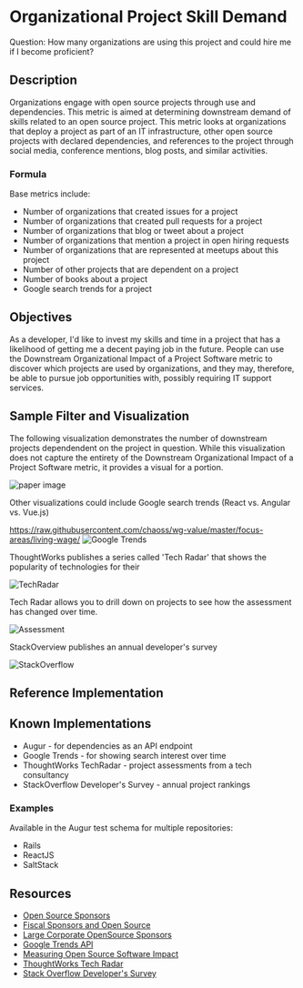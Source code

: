# Organizational Project Skill Demand

Question: How many organizations are using this project and could hire me if I become proficient?

## Description
Organizations engage with open source projects through use and dependencies. 
This metric is aimed at determining downstream demand of skills related to 
an open source project. This metric looks at organizations that deploy a 
project as part of an IT infrastructure, other open source projects with 
declared dependencies, and references to the project through social media, 
conference mentions, blog posts, and similar activities.

### Formula
Base metrics include:
- Number of organizations that created issues for a project
- Number of organizations that created pull requests for a project
- Number of organizations that blog or tweet about a project
- Number of organizations that mention a project in open hiring requests
- Number of organizations that are represented at meetups about this project
- Number of other projects that are dependent on a project
- Number of books about a project
- Google search trends for a project

## Objectives
As a developer, I'd like to invest my skills and time in a project that has a
likelihood of getting me a decent paying job in the future. People can use the
Downstream Organizational Impact of a Project Software metric to discover which
projects are used by organizations, and they may, therefore, be able to pursue
job opportunities with, possibly requiring IT support services.

## Sample Filter and Visualization

The following visualization demonstrates the number of downstream projects
dependendent on the project in question. While this visualization does not
capture the entirety of the Downstream Organizational Impact of a Project
Software metric, it provides a visual for a portion.

![paper image](https://raw.githubusercontent.com/chaoss/wg-value/master/focus-areas/living-wage/_paper.png)

Other visualizations could include Google search trends (React vs. Angular vs. Vue.js)

https://raw.githubusercontent.com/chaoss/wg-value/master/focus-areas/living-wage/
![Google Trends](https://raw.githubusercontent.com/chaoss/wg-value/master/focus-areas/living-wage/_google_trends.png)

ThoughtWorks publishes a series called 'Tech Radar' that shows the popularity of technologies for their

![TechRadar](https://raw.githubusercontent.com/chaoss/wg-value/master/focus-areas/living-wage/_tech_radar.png)

Tech Radar allows you to drill down on projects to see how the assessment has changed over time.

![Assessment](https://raw.githubusercontent.com/chaoss/wg-value/master/focus-areas/living-wage/_tech_react.png)

StackOverview publishes an annual developer's survey

![StackOverflow](https://raw.githubusercontent.com/chaoss/wg-value/master/focus-areas/living-wage/_stack_overflow.png)

## Reference Implementation

## Known Implementations

* Augur - for dependencies as an API endpoint
* Google Trends - for showing search interest over time
* ThoughtWorks TechRadar - project assessments from a tech consultancy
* StackOverflow Developer's Survey - annual project rankings

### Examples
Available in the Augur test schema for multiple repositories:

- Rails
- ReactJS
- SaltStack

## Resources
- [Open Source Sponsors][l1]
- [Fiscal Sponsors and Open Source][l2]
- [Large Corporate OpenSource Sponsors][l3]
- [Google Trends API][l4]
- [Measuring Open Source Software Impact][l5]
- [ThoughtWorks Tech Radar][l6]
- [Stack Overflow Developer's Survey][l7]

[l1]: https://opensource.org/sponsors

[l2]: https://opensource.com/article/19/1/fiscal-sponsors-open-source

[l3]: https://www.networkworld.com/article/2867020/big-names-like-google-dominate-open-source-funding.html

[l4]: https://www.npmjs.com/package/google-trends-api

[l5]: https://aisel.aisnet.org/cgi/viewcontent.cgi?article=1496&context=amcis2018

[l6]: https://www.thoughtworks.com/radar

[l7]: https://insights.stackoverflow.com/survey/2019#technology
